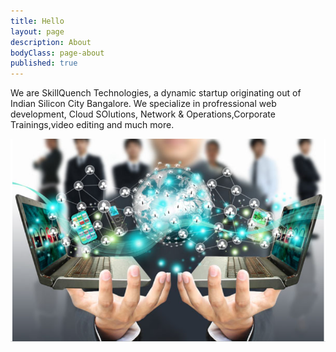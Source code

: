 ```yaml
---
title: Hello 
layout: page
description: About
bodyClass: page-about
published: true
---
```

We are SkillQuench Technologies, a dynamic startup originating out of Indian Silicon City Bangalore. We specialize in profressional web development, Cloud SOlutions,
Network & Operations,Corporate Trainings,video editing and much more.

![Accounting Services](/images/internet.PNG)
